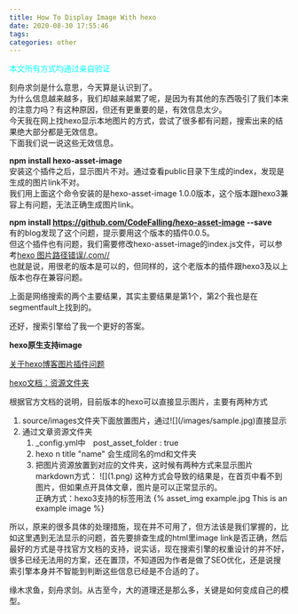 ```yaml
---
title: How To Display Image With hexo
date: 2020-08-30 17:55:46
tags:
categories: other
---
```


<font color=0xFFFFFF>本文所有方式均通过亲自验证</font>

刻舟求剑是什么意思，今天算是认识到了。  
为什么信息越来越多，我们却越来越累了呢，是因为有其他的东西吸引了我们本来的注意力吗？有这种原因，但还有更重要的是，有效信息太少。  
今天我在网上找hexo显示本地图片的方式，尝试了很多都有问题，搜索出来的结果绝大部分都是无效信息。  
下面我们说一说这些无效信息。  

__npm install hexo-asset-image__  
安装这个插件之后，显示图片不对。通过查看public目录下生成的index，发现是生成的图片link不对。  
我们用上面这个命令安装的是hexo-asset-image 1.0.0版本，这个版本跟hexo3兼容上有问题，无法正确生成图片link。  

__npm install https://github.com/CodeFalling/hexo-asset-image --save__  
有的blog发现了这个问题，提示要用这个版本的插件0.0.5。  
但这个插件也有问题，我们需要修改hexo-asset-image的index.js文件，可以参考[hexo 图片路径错误/.com//](https://segmentfault.com/q/1010000020310187/a-1020000020311907)  
也就是说，用很老的版本是可以的，但同样的，这个老版本的插件跟hexo3及以上版本也存在兼容问题。  

上面是网络搜索的两个主要结果，其实主要结果是第1个，第2个我也是在segmentfault上找到的。  

还好，搜索引擎给了我一个更好的答案。  

__hexo原生支持image__  

[关于hexo博客图片插件问题](https://www.jianshu.com/p/7f06d10f2e3e)  

[hexo文档：资源文件夹](https://hexo.io/zh-cn/docs/asset-folders)  

根据官方文档的说明，目前版本的hexo可以直接显示图片，主要有两种方式

1. source/images文件夹下面放置图片，通过\!\[](/images/sample.jpg)直接显示
2. 通过文章资源文件夹   
   1) _config.yml中　post_asset_folder : true
   2) hexo n title "name" 会生成同名的md和文件夹  
   3) 把图片资源放置到对应的文件夹，这时候有两种方式来显示图片  
      markdown方式： \!\[](1.png) 这种方式会导致的结果是，在首页中看不到图片，但如果点开具体文章，图片是可以正常显示的。    
      正确方式：hexo3支持的标签用法 {% asset_img example.jpg This is an example image %}  


所以，原来的很多具体的处理措施，现在并不可用了，但方法该是我们掌握的，比如这里遇到无法显示的问题，首先要排查生成的html里image link是否正确，然后最好的方式是寻找官方文档的支持，说实话，现在搜索引擎的权重设计的并不好，很多已经无法用的方案，还在置顶，不知道因为作者是做了SEO优化，还是说搜索引擎本身并不智能到判断这些信息已经是不合适的了。  

缘木求鱼，刻舟求剑。从古至今，大的道理还是那么多，关键是如何变成自己的模型。  
